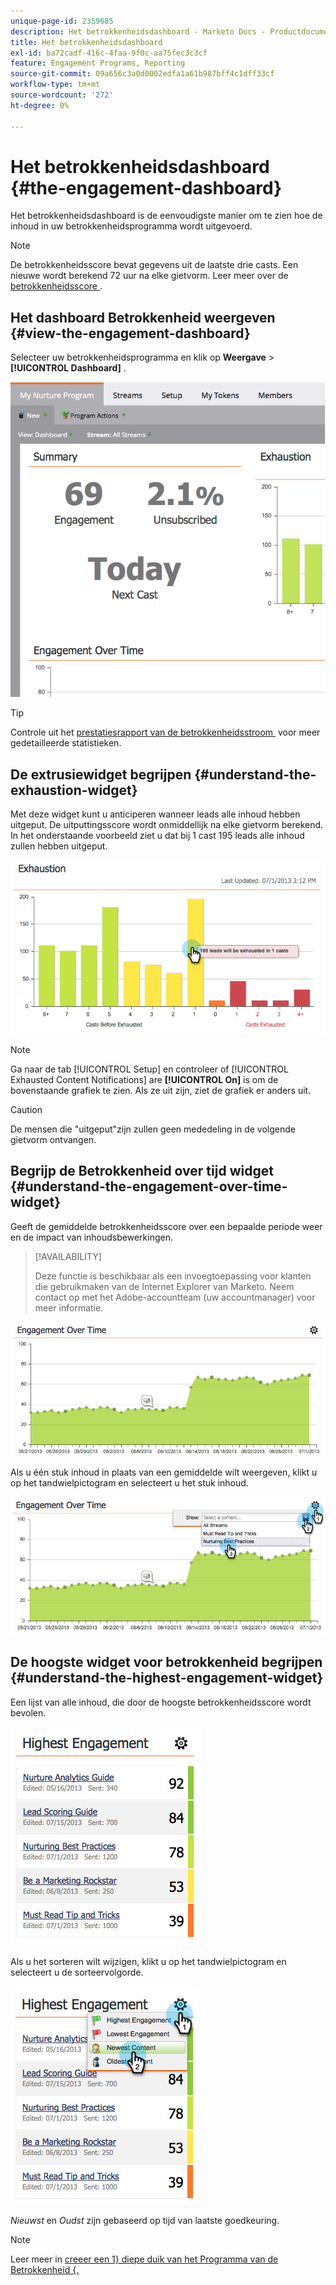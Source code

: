 ```yaml
---
unique-page-id: 2359685
description: Het betrokkenheidsdashboard - Marketo Docs - Productdocumentatie
title: Het betrokkenheidsdashboard
exl-id: ba72cadf-416c-4faa-9f0c-aa75fec3c3cf
feature: Engagement Programs, Reporting
source-git-commit: 09a656c3a0d0002edfa1a61b987bff4c1dff33cf
workflow-type: tm+mt
source-wordcount: '272'
ht-degree: 0%

---
```


# Het betrokkenheidsdashboard {#the-engagement-dashboard}

Het betrokkenheidsdashboard is de eenvoudigste manier om te zien hoe de inhoud in uw betrokkenheidsprogramma wordt uitgevoerd.

>[!NOTE]
>
>De betrokkenheidsscore bevat gegevens uit de laatste drie casts. Een nieuwe wordt berekend 72 uur na elke gietvorm. Leer meer over de [&#x200B; betrokkenheidsscore &#x200B;](/help/marketo/product-docs/email-marketing/drip-nurturing/reports-and-notifications/understanding-the-engagement-score.md).

## Het dashboard Betrokkenheid weergeven {#view-the-engagement-dashboard}

Selecteer uw betrokkenheidsprogramma en klik op **Weergave** > **[!UICONTROL Dashboard]** .

![](assets/image2014-9-15-16-3a42-3a41.png)

>[!TIP]
>
>Controle uit het [&#x200B; prestatiesrapport van de betrokkenheidsstroom &#x200B;](/help/marketo/product-docs/email-marketing/drip-nurturing/reports-and-notifications/engagement-stream-performance-report.md) voor meer gedetailleerde statistieken.

## De extrusiewidget begrijpen {#understand-the-exhaustion-widget}

Met deze widget kunt u anticiperen wanneer leads alle inhoud hebben uitgeput. De uitputtingsscore wordt onmiddellijk na elke gietvorm berekend. In het onderstaande voorbeeld ziet u dat bij 1 cast 195 leads alle inhoud zullen hebben uitgeput.

![](assets/image2014-9-15-16-3a45-3a10.png)

>[!NOTE]
>
>Ga naar de tab [!UICONTROL Setup] en controleer of [!UICONTROL Exhausted Content Notifications] are **[!UICONTROL On]** is om de bovenstaande grafiek te zien. Als ze uit zijn, ziet de grafiek er anders uit.

>[!CAUTION]
>
>De mensen die &quot;uitgeput&quot;zijn zullen geen mededeling in de volgende gietvorm ontvangen.

## Begrijp de Betrokkenheid over tijd widget {#understand-the-engagement-over-time-widget}

Geeft de gemiddelde betrokkenheidsscore over een bepaalde periode weer en de impact van inhoudsbewerkingen.

>[!AVAILABILITY]
>
>Deze functie is beschikbaar als een invoegtoepassing voor klanten die gebruikmaken van de Internet Explorer van Marketo. Neem contact op met het Adobe-accountteam (uw accountmanager) voor meer informatie.

![](assets/image2014-9-15-16-3a45-3a50.png)

Als u één stuk inhoud in plaats van een gemiddelde wilt weergeven, klikt u op het tandwielpictogram en selecteert u het stuk inhoud.

![](assets/image2014-9-15-16-3a46-3a45.png)

## De hoogste widget voor betrokkenheid begrijpen {#understand-the-highest-engagement-widget}

Een lijst van alle inhoud, die door de hoogste betrokkenheidsscore wordt bevolen.

![](assets/image2014-9-15-16-3a46-3a54.png)

Als u het sorteren wilt wijzigen, klikt u op het tandwielpictogram en selecteert u de sorteervolgorde.

![](assets/image2014-9-15-16-3a46-3a58.png)

_Nieuwst_ en _Oudst_ zijn gebaseerd op tijd van laatste goedkeuring.

>[!NOTE]
>
>Leer meer in [&#x200B; creeer een 1&rbrace; diepe duik van het Programma van de Betrokkenheid &lbrace;.](/help/marketo/product-docs/email-marketing/drip-nurturing/creating-an-engagement-program/create-an-engagement-program.md)
